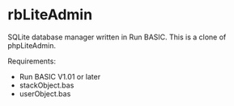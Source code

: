 rbLiteAdmin
===========

SQLite database manager written in Run BASIC. This is a clone of phpLiteAdmin.

Requirements:

* Run BASIC V1.01 or later
* stackObject.bas
* userObject.bas

